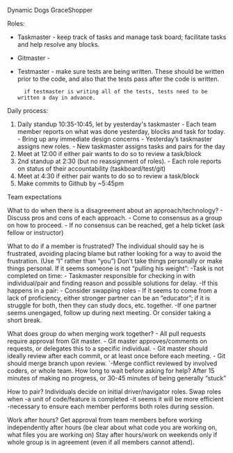Dynamic Dogs
GraceShopper

Roles:

* Taskmaster - keep track of tasks and manage task board; facilitate tasks and help resolve any blocks.
* Gitmaster -
* Testmaster - make sure tests are being written. These should be written prior to the code, and also that the tests pass after the code is written.

      	if testmaster is writing all of the tests, tests need to be written a day in advance.

Daily process:

1.  Daily standup 10:35-10:45, let by yesterday's taskmaster - Each team member reports on what was done yesterday, blocks and task for today. - Bring up any immediate design concerns - Yesterday’s taskmaster assigns new roles. - New taskmaster assigns tasks and pairs for the day
2.  Meet at 12:00 if either pair wants to do so to review a task/block
3.  2nd standup at 2:30 (but no reassignment of roles). - Each role reports on status of their accountability (taskboard/test/git)
4.  Meet at 4:30 if either pair wants to do so to review a task/block
5.  Make commits to Github by ~5:45pm

Team expectations

What to do when there is a disagreement about an approach/technology? - Discuss pros and cons of each approach. - Come to consensus as a group on how to proceed. - If no consensus can be reached, get a help ticket (ask fellow or instructor)

What to do if a member is frustrated?
The individual should say he is frustrated, avoiding placing blame but rather looking for a way to avoid the frustration. (Use “I” rather than “you”)
Don’t take things personally or make things personal.
If it seems someone is not “pulling his weight”:
-Task is not completed on time: - Taskmaster responsible for checking in with individual/pair and finding reason and possible solutions for delay.
-If this happens in a pair: - Consider swapping roles - If it seems to come from a lack of proficiency, either stronger partner can be an “educator”; if it is struggle for both, then they can study docs, etc. together.
-If one partner seems unengaged, follow up during next meeting. Or consider taking a short break.

What does group do when merging work together? - All pull requests require approval from Git master. - Git master approves/comments on requests, or delegates this to a specific individual. - Git master should ideally review after each commit, or at least once before each meeting. - Git should merge branch upon review.
`-Merge conflict reviewed by involved coders, or whole team.
How long to wait before asking for help?
After 15 minutes of making no progress, or 30-45 minutes of being generally “stuck”

How to pair?
Individuals decide on initial driver/navigator roles.
Swap roles when
-a unit of code/feature is completed
-it seems it will be more efficient
-necessary to ensure each member performs both roles during session.

Work after hours?
Get approval from team members before working independently after hours (be clear about what code you are working on, what files you are working on)
Stay after hours/work on weekends only if whole group is in agreement (even if all members cannot attend).
